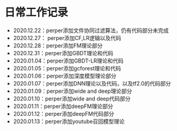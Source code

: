 # 日常工作记录

- 2020.12.22：perper添加文件协同过滤算法，仍有代码部分未完成
- 2020.12.27： perper添加CF,LR逻辑以及代码
- 2020.12.28：perper添加FM理论部分
- 2020.12.31：perper添加GBDT理论和代码
- 2020.01.04：perper添加GBDT-LR理论和代码
- 2020.01.05：perper添加gcforest理论和代码
- 2020.01.06：perper添加深度模型理论部分
- 2020.01.07：perper添加DNN理论以及代码，以及tf2.0的代码部分
- 2020.01.09：perper添加wide and deep理论部分
- 2020.01.10：perper添加wide and deep代码部分
- 2020.01.11：perper添加deepFM理论部分
- 2020.01.12：perper添加deepFM代码部分
- 2020.01.13：perper添加youtube召回模型理论
